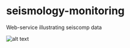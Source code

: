 # seismology-monitoring
Web-service illustrating seiscomp data

![alt text](https://github.com/seismology-monitoring/seismology-monitoring/blob/test/seisinter.png?raw=true)
